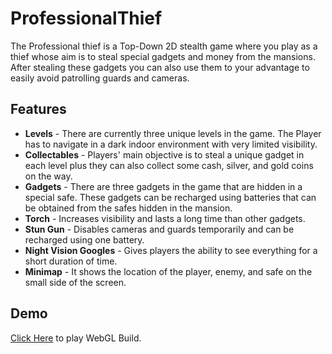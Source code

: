 
# ProfessionalThief

The Professional thief is a Top-Down 2D stealth game where you play as a thief whose aim is to steal special gadgets and money from the mansions. After stealing these gadgets you can also use them to your advantage to easily avoid patrolling guards and cameras.

## Features
- **Levels** - There are currently three unique levels in the game. The Player has to navigate in a dark indoor environment with very limited visibility.
- **Collectables** - Players' main objective is to steal a unique gadget in each level plus they can also collect some cash, silver, and gold coins on the way.
- **Gadgets** - There are three gadgets in the game that are hidden in a special safe. These gadgets can be recharged using batteries that can be obtained from the safes hidden in the mansion.
- **Torch** - Increases visibility and lasts a long time than other gadgets.
- **Stun Gun** - Disables cameras and guards temporarily and can be recharged using one battery.
- **Night Vision Googles** - Gives players the ability to see everything for a short duration of time.
- **Minimap** - It shows the location of the player, enemy, and safe on the small side of the screen.


## Demo

[Click Here](https://vik7am.itch.io/professional-thief) to play WebGL Build.

